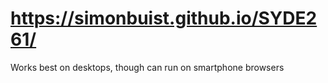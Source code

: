 # https://simonbuist.github.io/SYDE261/
Works best on desktops, though can run on smartphone browsers
